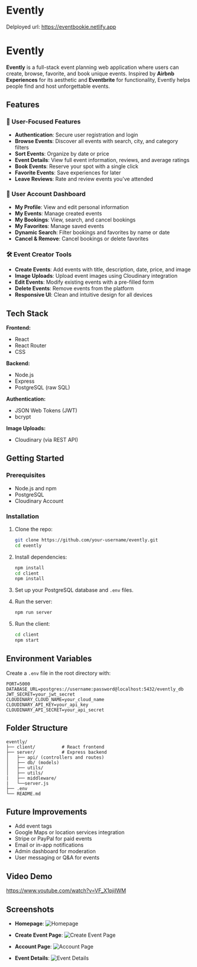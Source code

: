 # Evently
Delployed url: https://eventbookie.netlify.app

# Evently

**Evently** is a full-stack event planning web application where users can create, browse, favorite, and book unique events. Inspired by **Airbnb Experiences** for its aesthetic and **Eventbrite** for functionality, Evently helps people find and host unforgettable events.

## Features

### 🌟 User-Focused Features
- **Authentication**: Secure user registration and login
- **Browse Events**: Discover all events with search, city, and category filters
- **Sort Events**: Organize by date or price
- **Event Details**: View full event information, reviews, and average ratings
- **Book Events**: Reserve your spot with a single click
- **Favorite Events**: Save experiences for later
- **Leave Reviews**: Rate and review events you've attended

### 👤 User Account Dashboard
- **My Profile**: View and edit personal information
- **My Events**: Manage created events
- **My Bookings**: View, search, and cancel bookings
- **My Favorites**: Manage saved events
- **Dynamic Search**: Filter bookings and favorites by name or date
- **Cancel & Remove**: Cancel bookings or delete favorites

### 🛠 Event Creator Tools
- **Create Events**: Add events with title, description, date, price, and image
- **Image Uploads**: Upload event images using Cloudinary integration
- **Edit Events**: Modify existing events with a pre-filled form
- **Delete Events**: Remove events from the platform
- **Responsive UI**: Clean and intuitive design for all devices

## Tech Stack

**Frontend:**
- React
- React Router
- CSS

**Backend:**
- Node.js
- Express
- PostgreSQL (raw SQL)

**Authentication:**
- JSON Web Tokens (JWT)
- bcrypt

**Image Uploads:**
- Cloudinary (via REST API)

## Getting Started

### Prerequisites
- Node.js and npm
- PostgreSQL
- Cloudinary Account

### Installation

1. Clone the repo:
   ```bash
   git clone https://github.com/your-username/evently.git
   cd evently
   ```

2. Install dependencies:
   ```bash
   npm install
   cd client
   npm install
   ```

3. Set up your PostgreSQL database and `.env` files.

4. Run the server:
   ```bash
   npm run server
   ```

5. Run the client:
   ```bash
   cd client
   npm start
   ```

## Environment Variables

Create a `.env` file in the root directory with:

```env
PORT=5000
DATABASE_URL=postgres://username:password@localhost:5432/evently_db
JWT_SECRET=your_jwt_secret
CLOUDINARY_CLOUD_NAME=your_cloud_name
CLOUDINARY_API_KEY=your_api_key
CLOUDINARY_API_SECRET=your_api_secret
```

## Folder Structure

```
evently/
├── client/          # React frontend
├── server/          # Express backend
│   ├── api/ (controllers and routes)
│   ├── db/ (models)
│   ├── utils/
│   ├── utils/
|   ├── middleware/
|   └──server.js
├── .env
└── README.md
```

## Future Improvements

- Add event tags
- Google Maps or location services integration
- Stripe or PayPal for paid events
- Email or in-app notifications
- Admin dashboard for moderation
- User messaging or Q&A for events

## Video Demo
https://www.youtube.com/watch?v=VF_X1pjiIWM

## Screenshots

- **Homepage**:
![Homepage](./client/src/assets/imgs/Screenshot%202025-04-02%20131525.png)

- **Create Event Page**:
![Create Event Page](./client/src/assets/imgs/Screenshot%202025-04-02%20131547.png)

- **Account Page**:
![Account Page](./client/src/assets/imgs/Screenshot%202025-04-02%20131620.png)

- **Event Details**:
![Event Details](./client/src/assets/imgs/Screenshot%202025-04-02%20131725.png)


